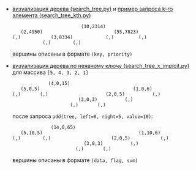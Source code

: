 - [визуализация дерева (search_tree.py)](https://github.com/grifguitar/algo-2024/blob/main/examples/search_tree/search_tree.py)
  и [пример запроса k-го элемента (search_tree_kth.py)](https://github.com/grifguitar/algo-2024/blob/main/examples/search_tree/search_tree_kth.py)
  ```
                           (10,2314)
     (2,4950)                          (55,7823)
  (,)           (3,8334)            (,)         (,)
             (,)        (,)
  ```
  вершины описаны в формате `(key, priority)`

- [визуализация дерева по неявному ключу (search_tree_x_impicit.py)](https://github.com/grifguitar/algo-2024/blob/main/examples/search_tree/search_tree_x_impicit.py)
  для массива `[5, 4, 3, 2, 1]`
  ```
               (4,0,15)
     (5,0,5)                                  (1,0,6)
  (,)       (,)                     (2,0,5)          (,)
                          (3,0,3)          (,)
                       (,)       (,)
  ```
  после запроса `add(tree, left=0, right=5, value=10)`:
  ```
                (14,0,65)
     (5,10,5)                                   (1,10,6)
  (,)        (,)                      (2,0,5)           (,)
                            (3,0,3)          (,)
                         (,)       (,)
  ```
  вершины описаны в формате `(data, flag, sum)`